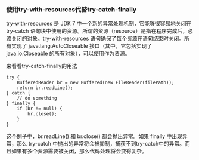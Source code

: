 ### 使用try-with-resources代替try-catch-finally

try-with-resources 是 JDK 7 中一个新的异常处理机制，它能够很容易地关闭在 try-catch 语句块中使用的资源。所谓的资源（resource）是指在程序完成后，必须关闭的对象。try-with-resources 语句确保了每个资源在语句结束时关闭。所有实现了 java.lang.AutoCloseable 接口（其中，它包括实现了 java.io.Closeable 的所有对象），可以使用作为资源。

来看看try-catch-finally的用法

```
try {
    BufferedReader br = new Buffered(new FileReader(filePath));
    return br.readLine();
} catch {
    // do something
} finally {
    if (br != null) {
        br.close();
    }
}
```

这个例子中，br.readLine() 和 br.close() 都会抛出异常。如果 finally 中出现异常，那么 try-catch 中抛出的异常将会被抑制，捕获不到try-catch中的异常。而且如果有多个资源需要被关闭，那么代码处理将会变得复杂。

